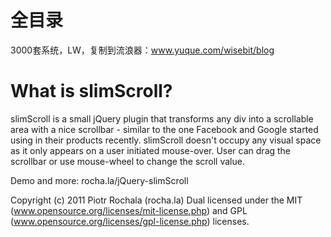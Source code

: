 # 全目录

3000套系统，LW，复制到流浪器：www.yuque.com/wisebit/blog
# What is slimScroll?

slimScroll is a small jQuery plugin that transforms any div into a scrollable area with a nice scrollbar - similar to the one Facebook and Google started using in their products recently. slimScroll doesn't occupy any visual space as it only appears on a user initiated mouse-over. User can drag the scrollbar or use mouse-wheel to change the scroll value.

Demo and more: rocha.la/jQuery-slimScroll

Copyright (c) 2011 Piotr Rochala (rocha.la)
Dual licensed under the MIT (www.opensource.org/licenses/mit-license.php) and GPL (www.opensource.org/licenses/gpl-license.php) licenses.

